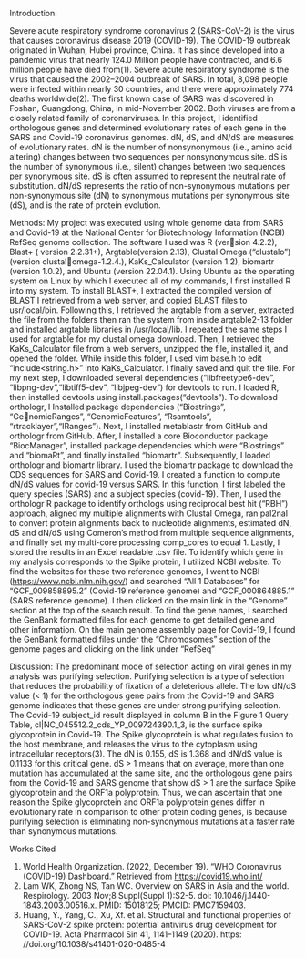 Introduction: 


Severe acute respiratory syndrome coronavirus 2 (SARS-CoV-2) is the virus that causes
coronavirus disease 2019 (COVID-19). The COVID-19 outbreak originated in Wuhan, Hubei province,
China. It has since developed into a pandemic virus that nearly 124.0 Million people have contracted,
and 6.6 million people have died from(1). Severe acute respiratory syndrome is the virus that caused the
2002–2004 outbreak of SARS. In total, 8,098 people were infected within nearly 30 countries, and there
were approximately 774 deaths worldwide(2). The first known case of SARS was discovered in Foshan,
Guangdong, China, in mid-November 2002. Both viruses are from a closely related family of coronarviruses.
In this project, I identified orthologous genes and determined evolutionary rates of each gene in the SARS
and Covid-19 coronavirus genomes. dN, dS, and dN/dS are measures of evolutionary rates. dN is the
number of nonsynonymous (i.e., amino acid altering) changes between two sequences per nonsynonymous
site. dS is the number of synonymous (i.e., silent) changes between two sequences per synonymous site. dS is
often assumed to represent the neutral rate of substitution. dN/dS represents the ratio of non-synonymous
mutations per non-synonymous site (dN) to synonymous mutations per synonymous site (dS), and is the
rate of protein evolution.


Methods: My project was executed using whole genome data from SARS and Covid-19 at the National
Center for Biotechnology Information (NCBI) RefSeq genome collection. The software I used was R (version 4.2.2), Blast+ ( version 2.2.31+), Argtable(version 2.13), Clustal Omega (“clustalo”)(version clustalomega-1.2.4.), KaKs_Calculator (version 1.2), biomartr (version 1.0.2), and Ubuntu (version 22.04.1). Using
Ubuntu as the operating system on Linux by which I executed all of my commands, I first installed R into
my system. To install BLAST+, I extracted the compiled version of BLAST I retrieved from a web server,
and copied BLAST files to usr/local/bin. Following this, I retrieved the argtable from a server, extracted
the file from the folders then ran the system from inside argtable2-13 folder and installed argtable libraries
in /usr/local/lib. I repeated the same steps I used for argtable for my clustal omega download. Then,
I retrieved the KaKs_Calculator file from a web servers, unzipped the file, installed it, and opened the
folder. While inside this folder, I used vim base.h to edit “include<string.h>” into KaKs_Calculator. I
finally saved and quit the file. For my next step, I downloaded several dependencies (“libfreetype6-dev”,
“libpng-dev”,“libtiff5-dev”, “libjpeg-dev”) for devtools to run. I loaded R, then installed devtools using
install.packages(“devtools”). To download orthologr, I Installed package dependencies (“Biostrings”, “GenomicRanges”, “GenomicFeatures”, “Rsamtools”, “rtracklayer”,“IRanges”). Next, I installed metablastr
from GitHub and orthologr from GitHub. After, I installed a core Bioconductor package “BiocManager”,
installed package dependencies which were “Biostrings” and “biomaRt”, and finally installed “biomartr”.
Subsequently, I loaded orthologr and biomartr library. I used the biomartr package to download the CDS
sequences for SARS and Covid-19. I created a function to compute dN/dS values for covid-19 versus SARS.
In this function, I first labeled the query species (SARS) and a subject species (covid-19). Then, I used the
orthologr R package to identify orthologs using reciprocal best hit (“RBH”) approach, aligned my multiple
alignments with Clustal Omega, ran pal2nal to convert protein alignments back to nucleotide alignments,
estimated dN, dS and dN/dS using Comeron’s method from multiple sequence alignments, and finally set
my multi-core processing comp_cores to equal 1. Lastly, I stored the results in an Excel readable .csv file.
To identify which gene in my analysis corresponds to the Spike protein, I utilized NCBI website. To find the
websites for these two reference genomes, I went to NCBI (https://www.ncbi.nlm.nih.gov/) and searched “All
1
Databases” for “GCF_009858895.2” (Covid-19 reference genome) and “GCF_000864885.1” (SARS reference
genome). I then clicked on the main link in the “Genome” section at the top of the search result. To find
the gene names, I searched the GenBank formatted files for each genome to get detailed gene and other
information. On the main genome assembly page for Covid-19, I found the GenBank formatted files under
the “Chromosomes” section of the genome pages and clicking on the link under “RefSeq”


Discussion: The predominant mode of selection acting on viral genes in my analysis was purifying selection.
Purifying selection is a type of selection that reduces the probability of fixation of a deleterious allele. The
low dN/dS value (< 1) for the orthologous gene pairs from the Covid-19 and SARS genome indicates that
these genes are under strong purifying selection. The Covid-19 subject_id result displayed in column B in
the Figure 1 Query Table, cl|NC_045512.2_cds_YP_009724390.1_3, is the surface spike glycoprotein in
Covid-19. The Spike glycoprotein is what regulates fusion to the host membrane, and releases the virus to
the cytoplasm using intracellular receptors(3). The dN is 0.155, dS is 1.368 and dN/dS value is 0.1133 for
this critical gene. dS > 1 means that on average, more than one mutation has accumulated at the same site,
and the orthologous gene pairs from the Covid-19 and SARS genome that show dS > 1 are the surface Spike
glycoprotein and the ORF1a polyprotein. Thus, we can ascertain that one reason the Spike glycoprotein and
ORF1a polyprotein genes differ in evolutionary rate in comparison to other protein coding genes, is because
purifying selection is eliminating non-synonymous mutations at a faster rate than synonymous mutations.


Works Cited
1) World Health Organization. (2022, December 19). “WHO Coronavirus (COVID-19) Dashboard.”
Retrieved from https://covid19.who.int/
2) Lam WK, Zhong NS, Tan WC. Overview on SARS in Asia and the world. Respirology. 2003 Nov;8
Suppl(Suppl 1):S2-5. doi: 10.1046/j.1440-1843.2003.00516.x. PMID: 15018125; PMCID: PMC7159403.
3) Huang, Y., Yang, C., Xu, Xf. et al. Structural and functional properties of SARS-CoV-2 spike protein:
potential antivirus drug development for COVID-19. Acta Pharmacol Sin 41, 1141–1149 (2020). https:
//doi.org/10.1038/s41401-020-0485-4
